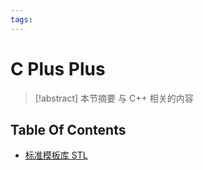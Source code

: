 ```yaml
---
tags:
---
```

# C Plus Plus 

> [!abstract] 本节摘要
> 与 C++ 相关的内容

## Table Of Contents

- [标准模板库 STL](STL/index.md)
